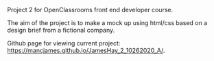 Project 2 for OpenClassrooms front end developer course.

The aim of the project is to make a mock up using html/css based on a design brief from a fictional company.

Github page for viewing current project: https://mancjames.github.io/JamesHay_2_10262020_A/.
